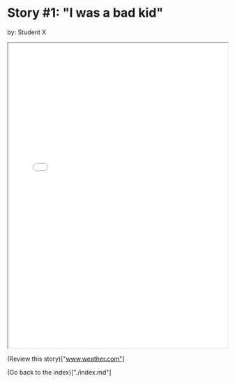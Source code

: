 # Story #1: "I was a bad kid"
by: Student X

<iframe src="/stories/1.html" height="700px" width="100%"> </iframe>

(Review this story)["www.weather.com"]

(Go back to the index)["./index.md"]
